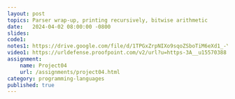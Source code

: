 ```yaml
---
layout: post
topics: Parser wrap-up, printing recursively, bitwise arithmetic
date:   2024-04-02 08:00:00 -0800
slides: 
code1: 
notes1: https://drive.google.com/file/d/1TPGxZrpNIXo9sqoZSboTiM6eXd1_-Yad/view?usp=sharing
video1: https://urldefense.proofpoint.com/v2/url?u=https-3A__u15570388.ct.sendgrid.net_ls_click-3Fupn-3Du001.BGhqzrz1VcIjFe5pPsQgyGwcX9-2D2BQzLNI96xc5Gu4GWlgQX8U8DldVBFZVunZjtncCmWOUuGlQVmEBceqUMmo-2D2F5Jp-2D2F8jjMCEInya8qOSMQ6IzQ01unEFcIAMfR8nWA9IFNBMplyfoYMUVyTh-2D2BPLFJkQAi1xmjHd1LAz8hu4LdVn0-2D3DR2A7-5FGkIQWBRppZAurvYvXK8hllJEfj-2D2B11bF48c6HJ2VC1tK3gL0byCWGLBAQKORdOxCDNvdT4aAvm4r0UdinwkIk-2D2F0TYEUOAR1qksaDh7125tflqAMUNiyTov0R7O02x5djZUJgnU8rVkg9yhbToFGulwj-2D2B5nI-2D2Bf4gPHS7engKoHcJwaDQImIpwM5HBvHI-2D2BCXctUZIojB22Ln-2D2FJlsA4CGEtE3hzQIDCQu7vv3vnpdvOY14Nj6pYVvvrTDqpwPSGX05OuQtq4-2D2BF6-2D2FzA1ctXg5pzENUdP-2D2FKK3O-2D2B1qc2UTJLaiDphMVUIVpSOIjjz-2D2F4X5E8LnMKyH9TKWVIGnooonY8dGo-2D2BCEVrFuGHDANwH2B796eD0vryPX5h6xKVjPQpYN-2D2FMD1T4xw1HQjM6WpxHFwa2GnUhWoM27rTZsx8Dc5-2D2FSQyvaIFa1EmIPE-2D2BRIqQghp8w-2D2FNVN-2D2FTtRIi1PuieLZG-2D2F08UHenagF8lj8k14-2D2F5q3etKd3hZx7cjU0jKAE-2D2F1-2D2F-2D2BwG2Au7wHnXgSVLJjh7ktUCZktoe-2D2BfKuXVgAxjDGQ95gx6T6cxhuNPmNt4z-2D2FbpDXZTmPrkBLlO3uZkuJnInAtgsKtvBIg3toyKA7nC8lJDtrJGIEP723W1nPiPsV0d5twssXmgsQAbtrWoY4XHOJuFAfMNVa2Knzo9BKxkyOUZHsjm1ENKX7czNS2KarVbbMjkqx6i86niEH0C1V3AewSb6eYxHwddDv7OPRmx1EpRerbapqHm10CPPSEFJ1S5yy3HdS00Muj6Ng8MOeaXb1QKKGDfV2gXqOvTvqUKDCaXYT1OLq5ZhZl2NQiWLLzqr1y0dDlvfhcN&d=DwMFAw&c=qgVugHHq3rzouXkEXdxBNQ&r=zUwZhCZ6veD8D3JcqbG6_FfQD7Zw7tIzhr-R0Vq7V0s&m=XC-liCluRXlxfwMqMqHg77xmpY_-KHAo0DXt_yAbQS5unFTJzCSsavApApdYMDr_&s=bqSdPEIOMYRvbV3AVHz_g5ovdtiJw3RD8RMy16viJTo&e=
assignment:
    name: Project04
    url: /assignments/project04.html
category: programming-languages
published: true
---
```

